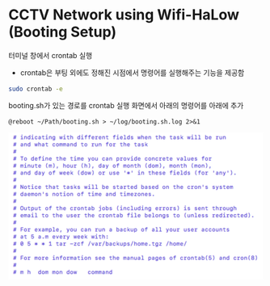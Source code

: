 # CCTV Network using Wifi-HaLow (Booting Setup)

터미널 창에서 crontab 실행

* crontab은 부팅 외에도 정해진 시점에서 명령어를 실행해주는 기능을 제공함

```bash
sudo crontab -e
```

booting.sh가 있는 경로를 crontab 실행 화면에서 아래의 명령어를 아래에 추가

```
@reboot ~/Path/booting.sh > ~/log/booting.sh.log 2>&1
```

![1709090915139](image/README/1709090915139.png)
